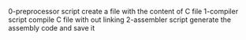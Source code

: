 0-preprocessor script create a file with the content of C file
1-compiler script compile C file with out linking
2-assembler script generate the assembly code and save it
